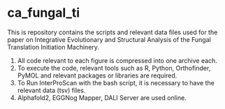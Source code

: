 # ca_fungal_ti

This is repository contains the scripts and relevant data files used for the paper on Integrative Evolutionary and Structural Analysis of the Fungal
Translation Initiation Machinery.
1. All code relevant to each figure is compressed into one archive each.
2. To execute the code, relevant tools such as R, Python, Orthofinder, PyMOL and relevant packages or libraries are required.
3. To Run InterProScan with the bash script, it is necessary to have the relevant data (tsv) files.
4. Alphafold2, EGGNog Mapper, DALI Server are used online.
